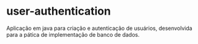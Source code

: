 # user-authentication
Aplicação em java para criação e autenticação de usuários, desenvolvida para a pática de implementação de banco de dados.
